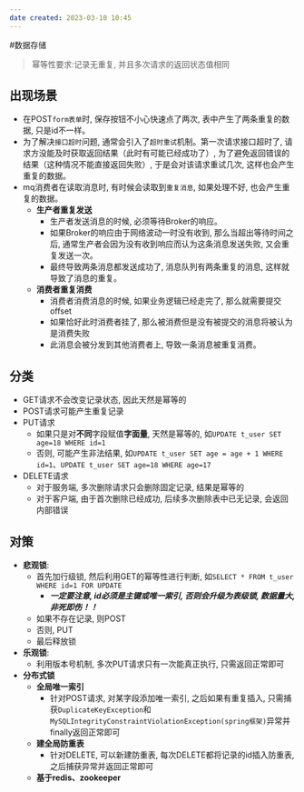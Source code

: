```yaml
---
date created: 2023-03-10 10:45
---
```

#数据存储 

> 幂等性要求:记录无重复, 并且多次请求的返回状态值相同

## 出现场景

- 在POST`form表单`时, 保存按钮不小心快速点了两次, 表中产生了两条重复的数据, 只是id不一样。
- 为了解决`接口超时`问题, 通常会引入了`超时重试`机制。第一次请求接口超时了, 请求方没能及时获取返回结果（此时有可能已经成功了）, 为了避免返回错误的结果（这种情况不能直接返回失败）, 于是会对该请求重试几次, 这样也会产生重复的数据。
- mq消费者在读取消息时, 有时候会读取到`重复消息`, 如果处理不好, 也会产生重复的数据。
  - **生产者重复发送**
    - 生产者发送消息的时候, 必须等待Broker的响应。
    - 如果Broker的响应由于网络波动一时没有收到, 那么当超出等待时间之后, 通常生产者会因为没有收到响应而认为这条消息发送失败, 又会重复发送一次。
    - 最终导致两条消息都发送成功了, 消息队列有两条重复的消息, 这样就导致了消息的重复。
  - **消费者重复消费**
    - 消费者消费消息的时候, 如果业务逻辑已经走完了, 那么就需要提交offset
    - 如果恰好此时消费者挂了, 那么被消费但是没有被提交的消息将被认为是消费失败
    - 此消息会被分发到其他消费者上, 导致一条消息被重复消费。

## 分类

- GET请求不会改变记录状态, 因此天然是幂等的
- POST请求可能产生重复记录
- PUT请求
  - 如果只是对**不同**字段赋值**字面量**, 天然是幂等的, 如`UPDATE t_user SET age=18 WHERE id=1`
  - 否则, 可能产生非法结果, 如`UPDATE t_user SET age = age + 1 WHERE id=1`、`UPDATE t_user SET age=18 WHERE age=17`
- DELETE请求
  - 对于服务端, 多次删除请求只会删除固定记录, 结果是幂等的
  - 对于客户端, 由于首次删除已经成功, 后续多次删除表中已无记录, 会返回内部错误

## 对策

- **悲观锁**:
  - 首先加行级锁, 然后利用GET的幂等性进行判断, 如`SELECT * FROM t_user WHERE id=1 FOR UPDATE`
    - _**一定要注意, id必须是主键或唯一索引, 否则会升级为表级锁, 数据量大, 非死即伤！！**_
  - 如果不存在记录, 则POST
  - 否则, PUT
  - 最后释放锁
- **乐观锁**:
  - 利用版本号机制, 多次PUT请求只有一次能真正执行, 只需返回正常即可
- **分布式锁**
  - **全局唯一索引**
    - 针对POST请求, 对某字段添加唯一索引, 之后如果有重复插入, 只需捕获`DuplicateKeyException`和`MySQLIntegrityConstraintViolationException(spring框架)`异常并finally返回正常即可
  - **建全局防重表**
    - 针对DELETE, 可以新建防重表, 每次DELETE都将记录的id插入防重表, 之后捕获异常并返回正常即可
  - **基于redis、zookeeper**
